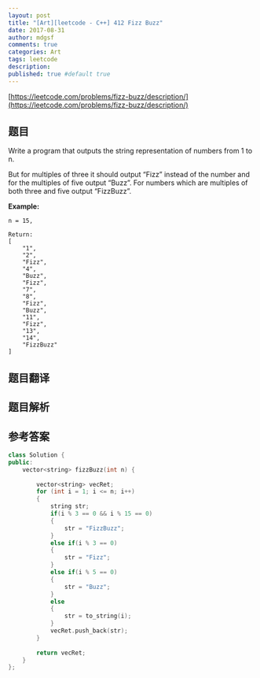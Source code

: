 ```yaml
---
layout: post
title: "[Art][leetcode - C++] 412 Fizz Buzz"
date: 2017-08-31
author: mdgsf
comments: true
categories: Art
tags: leetcode
description:
published: true #default true
---
```


[https://leetcode.com/problems/fizz-buzz/description/](https://leetcode.com/problems/fizz-buzz/description/)

## 题目

Write a program that outputs the string representation of numbers from 1 to n.

But for multiples of three it should output “Fizz” instead of the number and for the multiples of five output “Buzz”. For numbers which are multiples of both three and five output “FizzBuzz”.

**Example:**

```
n = 15,

Return:
[
    "1",
    "2",
    "Fizz",
    "4",
    "Buzz",
    "Fizz",
    "7",
    "8",
    "Fizz",
    "Buzz",
    "11",
    "Fizz",
    "13",
    "14",
    "FizzBuzz"
]
```

## 题目翻译

## 题目解析

## 参考答案

```c++
class Solution {
public:
    vector<string> fizzBuzz(int n) {
        
        vector<string> vecRet;
        for (int i = 1; i <= n; i++)
        {
            string str;
            if(i % 3 == 0 && i % 15 == 0)
            {
                str = "FizzBuzz";
            }
            else if(i % 3 == 0)
            {
                str = "Fizz";
            }
            else if(i % 5 == 0)
            {
                str = "Buzz";
            }
            else
            {
                str = to_string(i);
            }
            vecRet.push_back(str);
        }
        
        return vecRet;
    }
};
```